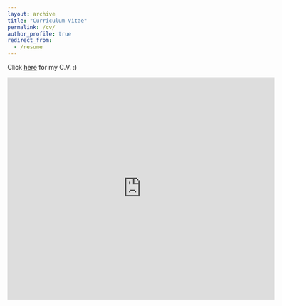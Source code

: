 ```yaml
---
layout: archive
title: "Curriculum Vitae"
permalink: /cv/
author_profile: true
redirect_from:
  - /resume
---
```

Click [here](https://nbviewer.jupyter.org/github/manfredinid/manfredinid.github.io/blob/master/files/Curriculum_Vitae.pdf) for my C.V.  :)

<iframe src="https://nbviewer.jupyter.org/github/manfredinid/manfredinid.github.io/blob/master/files/Curriculum_Vitae.pdf" 
style="width:600px; height:500px;" frameborder="0"></iframe>



